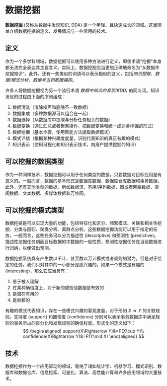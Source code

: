 # 数据挖掘

**数据挖掘** (又称从数据中发现知识, DDA) 是一个年轻、且快速成长的领域。这里简单介绍数据挖掘的定义、发展情况与一些常用的技术。

## 定义

作为一个多学科领域，数据挖掘可以使用多种方法进行定义，即使术语"挖掘"本身都无法完全表达其主要含义。实际上，数据挖掘应当更加正确地命名为“从数据中挖掘知识”。此外，还有一些类似的词语可以表示相似的含义，包括*知识提取、数据/模式分析、数据考古和数据捕捞*。

许多人将数据挖掘视为另一个流行术语 *数据中知识的发现(KDD)* 的同义词。知识发现的过程由下面的序列组成：
1. 数据清洗（消除噪声和删除不一致数据）
2. 数据集成（多种数据源可以组合在一起）
3. 数据选择（从数据库中提取与分析任务相关的数据）
4. 数据变换（通过汇总或者聚集操作，把数据变换和统一成适合挖掘的形式）
5. 数据挖掘（基本步骤，使用智能方法提取数据模式）
6. 模式评估（根据某种兴趣度度量，识别代表知识的真正有趣的模式）
7. 知识表示（使用可视化和知识表示技术，向用户提供挖掘的知识）

## 可以挖掘的数据类型

作为一种同样技术，数据挖掘可以用于任何类型的数据，只要数据对目标应用是有意义的。一般而言，数据的基本形式是数据库数据、数据库仓库数据和事务数据。此外，还有其他类型的数据，例如数据流、有序/序列数据、图或者网络数据、空间数据、文本数据、多媒体数据和万维网。

## 可以挖掘的模式类型

数据挖掘是可以实现大量的功能，包括特征化和区分、频繁模式、关联和相关性挖掘、分类与回归、聚类分析、离群点分析。这些数据挖掘功能可以用于指定的任务，一般而言，这些任务可以分为描述性 (descriptive) 和预测性 (predictive)。描述性挖掘任务刻画目标数据的中数据的一般性质，预测性挖掘任务在当前数据进行归纳，以便做出预测。

数据挖掘系统具有产生数以千计、甚至数以万计模式或者规则的潜力，但是对于给定的任务，我们只对其中的一小部分是感兴趣的。如果一个模式是有趣的 (interesting)，那么它应当具有：
1. 易于被人理解
2. 在某种确信度上，对于新的或检验数据是有效的
3. 是潜在有用的
4. 是新颖的

有趣的模式代表知识，存在一些模式兴趣的客观度量，对于形如 $X\Rightarrow Y$ 的关联规则，支持度 (support) 和置信度 (confidence) 分别可以表示事务数据库中满足规则的事务所占的百分比和发现规则的确信程度。形式化的定义如下：
$$
\begin{aligned}
support(X\Rightarrow Y)&=P(X\cup Y)\\
confidence(X\Rightarrow Y)&=P(Y\mid X)
\end{aligned}
$$

## 技术

数据挖掘作为一个应用驱动的领域，吸纳了诸如统计学、机器学习、模式识别、数据库和数据仓库、信息检索、可是化、算法、高性能计算和许多应用领域的大量技术。